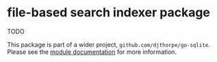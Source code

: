 
# file-based search indexer package

TODO

This package is part of a wider project, `github.com/djthorpe/go-sqlite`.
Please see the [module documentation](https://github.com/djthorpe/go-sqlite/blob/master/README.md)
for more information.
